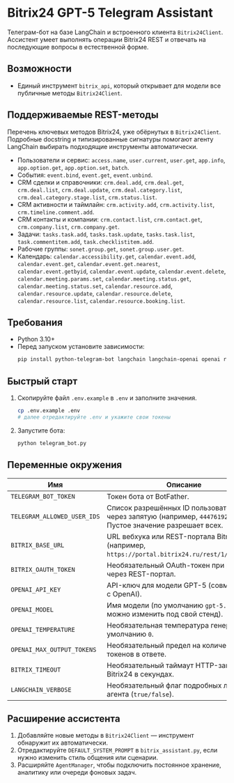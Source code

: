 # Bitrix24 GPT-5 Telegram Assistant

Телеграм-бот на базе LangChain и встроенного клиента `Bitrix24Client`. Ассистент умеет выполнять операции Bitrix24 REST и отвечать на последующие вопросы в естественной форме.

## Возможности
- Единый инструмент `bitrix_api`, который открывает для модели все публичные методы `Bitrix24Client`.

## Поддерживаемые REST-методы
Перечень ключевых методов Bitrix24, уже обёрнутых в `Bitrix24Client`. Подробные docstring и типизированные сигнатуры помогают агенту LangChain выбирать подходящие инструменты автоматически.

- Пользователи и сервис: `access.name`, `user.current`, `user.get`, `app.info`, `app.option.get`, `app.option.set`, `batch`.
- События: `event.bind`, `event.get`, `event.unbind`.
- CRM сделки и справочники: `crm.deal.add`, `crm.deal.get`, `crm.deal.list`, `crm.deal.update`, `crm.deal.category.list`, `crm.deal.category.stage.list`, `crm.status.list`.
- CRM активности и таймлайн: `crm.activity.add`, `crm.activity.list`, `crm.timeline.comment.add`.
- CRM контакты и компании: `crm.contact.list`, `crm.contact.get`, `crm.company.list`, `crm.company.get`.
- Задачи: `tasks.task.add`, `tasks.task.update`, `tasks.task.list`, `task.commentitem.add`, `task.checklistitem.add`.
- Рабочие группы: `sonet.group.get`, `sonet.group.user.get`.
- Календарь: `calendar.accessibility.get`, `calendar.event.add`, `calendar.event.get`, `calendar.event.get.nearest`, `calendar.event.getbyid`, `calendar.event.update`, `calendar.event.delete`, `calendar.meeting.params.set`, `calendar.meeting.status.get`, `calendar.meeting.status.set`, `calendar.resource.add`, `calendar.resource.update`, `calendar.resource.delete`, `calendar.resource.list`, `calendar.resource.booking.list`.

## Требования
- Python 3.10+
- Перед запуском установите зависимости:
  ```bash
  pip install python-telegram-bot langchain langchain-openai openai requests python-dotenv
  ```

## Быстрый старт
1. Скопируйте файл `.env.example` в `.env` и заполните значения.
   ```bash
   cp .env.example .env
   # далее отредактируйте .env и укажите свои токены
   ```
2. Запустите бота:
   ```bash
   python telegram_bot.py
   ```

## Переменные окружения
| Имя | Описание |
| --- | --- |
| `TELEGRAM_BOT_TOKEN` | Токен бота от BotFather. |
| `TELEGRAM_ALLOWED_USER_IDS` | Список разрешённых ID пользователей через запятую (например, `444761925`). Пустое значение разрешает всех. |
| `BITRIX_BASE_URL` | URL вебхука или REST-портала Bitrix24 (например, `https://portal.bitrix24.ru/rest/1/WEBHOOK/`). |
| `BITRIX_OAUTH_TOKEN` | Необязательный OAuth-токен при работе через REST-портал. |
| `OPENAI_API_KEY` | API-ключ для модели GPT-5 (совместимой с OpenAI). |
| `OPENAI_MODEL` | Имя модели (по умолчанию `gpt-5.0-mini`, можно изменить под свой стенд). |
| `OPENAI_TEMPERATURE` | Необязательная температура генерации, по умолчанию `0`. |
| `OPENAI_MAX_OUTPUT_TOKENS` | Необязательный предел на количество токенов в ответе. |
| `BITRIX_TIMEOUT` | Необязательный таймаут HTTP-запросов к Bitrix24 в секундах. |
| `LANGCHAIN_VERBOSE` | Необязательный флаг подробных логов агента (`true/false`). |

## Расширение ассистента
1. Добавляйте новые методы в `Bitrix24Client` — инструмент обнаружит их автоматически.
2. Отредактируйте `DEFAULT_SYSTEM_PROMPT` в `bitrix_assistant.py`, если нужно изменить стиль общения или сценарии.
3. Расширяйте `AgentManager`, чтобы подключить постоянное хранение, аналитику или очереди фоновых задач.
